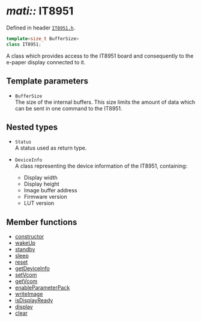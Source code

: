 # _mati::_ **IT8951**

Defined in header [`IT8951.h`](../../lib/IT8951/src/IT8951.h).

```cpp
template<size_t BufferSize>
class IT8951;
```

A class which provides access to the IT8951 board and consequently to the e-paper display connected to it.  

## Template parameters 

- `BufferSize`  
The size of the internal buffers. This size limits the amount of data which can be sent in one command to the IT8951.

## Nested types

- `Status`   
A status used as return type.

- `DeviceInfo`  
A class representing the device information of the IT8951, containing:
    - Display width
    - Display height
    - Image buffer address
    - Firmware version
    - LUT version

## Member functions

- [constructor](constructor.md)  
- [wakeUp](wakeUp.md)
- [standby](standby.md)
- [sleep](sleep.md)
- [reset](reset.md)
- [getDeviceInfo](getDeviceInfo.md)
- [setVcom](setVcom.md)
- [getVcom](getVcom.md)
- [enableParameterPack](enableParameterPack.md)
- [writeImage](writeImage.md)
- [isDisplayReady](isDisplayReady.md)
- [display](display.md)
- [clear](clear.md)